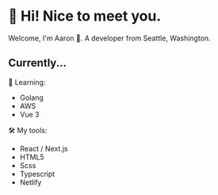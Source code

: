 # 👋 Hi! Nice to meet you.

Welcome, I'm Aaron 🤖. A developer from Seattle, Washington.

## Currently...

🌱 Learning:
* Golang
* AWS
* Vue 3

🛠️ My tools:
* React / Next.js
* HTML5
* Scss
* Typescript
* Netlify
